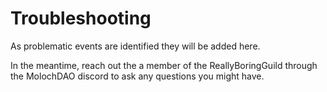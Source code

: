 # Troubleshooting

As problematic events are identified they will be added here.

In the meantime, reach out the a member of the ReallyBoringGuild through the MolochDAO discord to ask any questions you might have.
